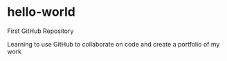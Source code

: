 # hello-world
First GitHub Repository

Learning to use GitHub to collaborate on code and create a portfolio of my work
